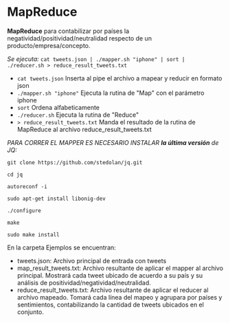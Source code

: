 # MapReduce


**MapReduce** para contabilizar por países la negatividad/positividad/neutralidad respecto de un producto/empresa/concepto.

*Se ejecuta:*  ```cat tweets.json | ./mapper.sh "iphone" | sort | ./reducer.sh > reduce_result_tweets.txt```


* ```cat tweets.json```              Inserta al pipe el archivo a mapear y reducir en formato json
* ```./mapper.sh "iphone"```         Ejecuta la rutina de "Map" con el parámetro iphone
* ```sort```                         Ordena alfabeticamente
* ```./reducer.sh```                 Ejecuta la rutina de "Reduce"
* ```> reduce_result_tweets.txt``` Manda el resultado de la rutina de MapReduce al archivo reduce_result_tweets.txt



*PARA CORRER EL MAPPER ES NECESARIO INSTALAR  **la última versión** de JQ:*

 ```git clone https://github.com/stedolan/jq.git ```
 
 ```cd jq```
 
 ```autoreconf -i ```
 
  ```sudo apt-get install libonig-dev ```
  
 ```./configure ```
 
 ```make ```
 
 ```sudo make install ```
 


En la carpeta Ejemplos se encuentran:

 * tweets.json:                 Archivo principal de entrada con tweets
 * map_result_tweets.txt:       Archivo resultante de aplicar el mapper al archivo principal. Mostrará cada tweet ubicado de acuerdo a su país y su análisis de positividad/negatividad/neutralidad.
 * reduce_result_tweets.txt:    Archivo resultante de aplicar el reducer al archivo mapeado. Tomará cada línea del mapeo y agrupara por países y sentimientos, contabilizando la cantidad de tweets ubicados en el conjunto. 




